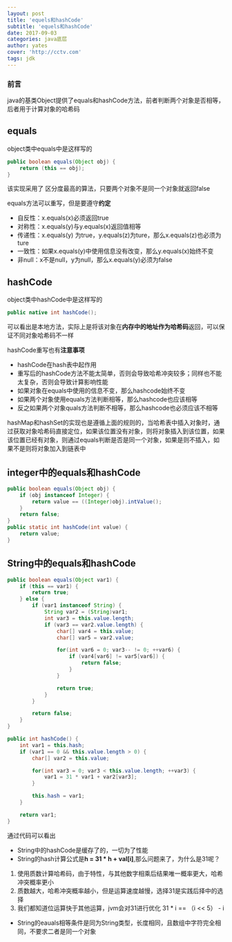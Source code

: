 ```yaml
---
layout: post
title: 'equels和hashCode'
subtitle: 'equels和hashCode'
date: 2017-09-03
categories: java底层
author: yates
cover: 'http://cctv.com'
tags: jdk
---
```

### 前言

java的基类Object提供了equals和hashCode方法，前者判断两个对象是否相等，后者用于计算对象的哈希码
## equals
object类中equals中是这样写的
```java
public boolean equals(Object obj) {
    return (this == obj);
}
```
该实现采用了 区分度最高的算法，只要两个对象不是同一个对象就返回false

equals方法可以重写，但是要遵守**约定**

- 自反性：x.equals(x)必须返回true
- 对称性：x.equals(y)与y.equals(x)返回值相等
- 传递性：x.equals(y) 为true，y.equals(z)为ture，那么x.equals(z)也必须为ture
- 一致性：如果x.equals(y)中使用信息没有改变，那么y.equals(x)始终不变
- 非null：x不是null，y为null，那么x.equals(y)必须为false

## hashCode
object类中hashCode中是这样写的
```java
public native int hashCode();
```
可以看出是本地方法，实际上是将该对象在**内存中的地址作为哈希码**返回，可以保证不同对象哈希码不一样

hashCode重写也有**注意事项**

- hashCode在hash表中起作用
- 重写后的hashCode方法不能太简单，否则会导致哈希冲突较多；同样也不能太复杂，否则会导致计算影响性能
- 如果对象在equals中使用的信息不变，那么hashcode始终不变
- 如果两个对象使用equals方法判断相等，那么hashcode也应该相等
- 反之如果两个对象quals方法判断不相等，那么hashcode也必须应该不相等

hashMap和hashSet的实现也是遵循上面的规则的，当哈希表中插入对象时，通过获取对象哈希码直接定位，如果该位置没有对象，则将对象插入到该位置，如果该位置已经有对象，则通过equals判断是否是同一个对象，如果是则不插入，如果不是则将对象加入到链表中


## integer中的equals和hashCode
```java
public boolean equals(Object obj) {
    if (obj instanceof Integer) {
        return value == ((Integer)obj).intValue();
    }
    return false;
}
public static int hashCode(int value) {
    return value;
}
```

## String中的equals和hashCode
```java
public boolean equals(Object var1) {
    if (this == var1) {
        return true;
    } else {
        if (var1 instanceof String) {
            String var2 = (String)var1;
            int var3 = this.value.length;
            if (var3 == var2.value.length) {
                char[] var4 = this.value;
                char[] var5 = var2.value;

                for(int var6 = 0; var3-- != 0; ++var6) {
                    if (var4[var6] != var5[var6]) {
                        return false;
                    }
                }

                return true;
            }
        }

        return false;
    }
}

public int hashCode() {
    int var1 = this.hash;
    if (var1 == 0 && this.value.length > 0) {
        char[] var2 = this.value;

        for(int var3 = 0; var3 < this.value.length; ++var3) {
            var1 = 31 * var1 + var2[var3];
        }

        this.hash = var1;
    }

    return var1;
}
```

通过代码可以看出

- String中的hashCode是缓存了的，一切为了性能
- String的hash计算公式是**h = 31 * h + val[i]**,那么问题来了，为什么是31呢？
      
1. 使用质数计算哈希码，由于特性，与其他数字相乘后结果唯一概率更大，哈希冲突概率更小
2. 质数越大，哈希冲突概率越小，但是运算速度越慢，选择31是实践后择中的选择
3. 我们都知道位运算快于其他运算，jvm会对31进行优化 31 * i == （i << 5） - i

- String的eauals相等条件是同为String类型，长度相同，且数组中字符完全相同，不要求二者是同一个对象
